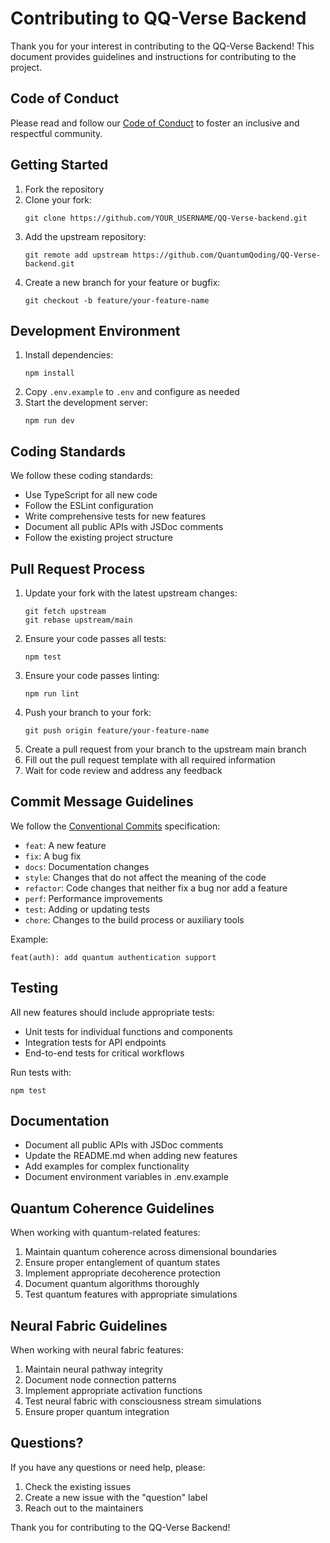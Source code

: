 # Contributing to QQ-Verse Backend

Thank you for your interest in contributing to the QQ-Verse Backend! This document provides guidelines and instructions for contributing to the project.

## Code of Conduct

Please read and follow our [Code of Conduct](CODE_OF_CONDUCT.md) to foster an inclusive and respectful community.

## Getting Started

1. Fork the repository
2. Clone your fork:
   ```
   git clone https://github.com/YOUR_USERNAME/QQ-Verse-backend.git
   ```
3. Add the upstream repository:
   ```
   git remote add upstream https://github.com/QuantumQoding/QQ-Verse-backend.git
   ```
4. Create a new branch for your feature or bugfix:
   ```
   git checkout -b feature/your-feature-name
   ```

## Development Environment

1. Install dependencies:
   ```
   npm install
   ```
2. Copy `.env.example` to `.env` and configure as needed
3. Start the development server:
   ```
   npm run dev
   ```

## Coding Standards

We follow these coding standards:

- Use TypeScript for all new code
- Follow the ESLint configuration
- Write comprehensive tests for new features
- Document all public APIs with JSDoc comments
- Follow the existing project structure

## Pull Request Process

1. Update your fork with the latest upstream changes:
   ```
   git fetch upstream
   git rebase upstream/main
   ```
2. Ensure your code passes all tests:
   ```
   npm test
   ```
3. Ensure your code passes linting:
   ```
   npm run lint
   ```
4. Push your branch to your fork:
   ```
   git push origin feature/your-feature-name
   ```
5. Create a pull request from your branch to the upstream main branch
6. Fill out the pull request template with all required information
7. Wait for code review and address any feedback

## Commit Message Guidelines

We follow the [Conventional Commits](https://www.conventionalcommits.org/) specification:

- `feat`: A new feature
- `fix`: A bug fix
- `docs`: Documentation changes
- `style`: Changes that do not affect the meaning of the code
- `refactor`: Code changes that neither fix a bug nor add a feature
- `perf`: Performance improvements
- `test`: Adding or updating tests
- `chore`: Changes to the build process or auxiliary tools

Example:
```
feat(auth): add quantum authentication support
```

## Testing

All new features should include appropriate tests:

- Unit tests for individual functions and components
- Integration tests for API endpoints
- End-to-end tests for critical workflows

Run tests with:
```
npm test
```

## Documentation

- Document all public APIs with JSDoc comments
- Update the README.md when adding new features
- Add examples for complex functionality
- Document environment variables in .env.example

## Quantum Coherence Guidelines

When working with quantum-related features:

1. Maintain quantum coherence across dimensional boundaries
2. Ensure proper entanglement of quantum states
3. Implement appropriate decoherence protection
4. Document quantum algorithms thoroughly
5. Test quantum features with appropriate simulations

## Neural Fabric Guidelines

When working with neural fabric features:

1. Maintain neural pathway integrity
2. Document node connection patterns
3. Implement appropriate activation functions
4. Test neural fabric with consciousness stream simulations
5. Ensure proper quantum integration

## Questions?

If you have any questions or need help, please:

1. Check the existing issues
2. Create a new issue with the "question" label
3. Reach out to the maintainers

Thank you for contributing to the QQ-Verse Backend!
